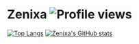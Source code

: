# Zenixa ![Profile views](https://komarev.com/ghpvc/?username=Zenixa)


[![Top Langs](https://vercel-theta-wine.vercel.app/api/top-langs/?username=Zenixa&layout=compact&langs_count=10&theme=transparent)](https://github.com/anuraghazra/github-readme-stats)
[![Zenixa's GitHub stats](https://github-readme-stats.vercel.app/api?username=Zenixa&show_icons=true&theme=transparent)](https://github.com/anuraghazra/github-readme-stats)
